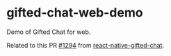 # gifted-chat-web-demo

Demo of Gifted Chat for web.

Related to this PR [#1294](https://github.com/FaridSafi/react-native-gifted-chat/pull/1284) from [react-native-gifted-chat](https://github.com/FaridSafi/react-native-gifted-chat).
